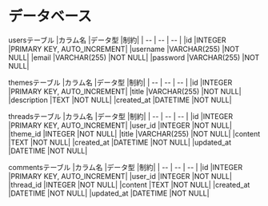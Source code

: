 # データベース
usersテーブル
|カラム名	|データ型	|制約|
| -- | -- | -- |
|id	|INTEGER	|PRIMARY KEY, AUTO_INCREMENT|
|username	|VARCHAR(255)	|NOT NULL|
|email	|VARCHAR(255)	|NOT NULL|
|password	|VARCHAR(255)	|NOT NULL|

themesテーブル
|カラム名	|データ型	|制約|
| -- | -- | -- |
|id	|INTEGER	|PRIMARY KEY, AUTO_INCREMENT|
|title	|VARCHAR(255)	|NOT NULL|
|description	|TEXT	|NOT NULL|
|created_at	|DATETIME	|NOT NULL|

threadsテーブル
|カラム名	|データ型	|制約|
| -- | -- | -- |
|id	|INTEGER	|PRIMARY KEY, AUTO_INCREMENT|
|user_id	|INTEGER	|NOT NULL|
|theme_id	|INTEGER	|NOT NULL|
|title	|VARCHAR(255)	|NOT NULL|
|content	|TEXT	|NOT NULL|
|created_at	|DATETIME	|NOT NULL|
|updated_at	|DATETIME	|NOT NULL|

commentsテーブル
|カラム名	|データ型	|制約|
| -- | -- | -- |
|id	|INTEGER	|PRIMARY KEY, AUTO_INCREMENT|
|user_id	|INTEGER	|NOT NULL|
|thread_id	|INTEGER	|NOT NULL|
|content	|TEXT	|NOT NULL|
|created_at	|DATETIME	|NOT NULL|
|updated_at	|DATETIME	|NOT NULL|
